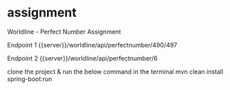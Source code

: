 # assignment
Worldline - Perfect Number Assignment

Endpoint 1
{{server}}/worldline/api/perfectnumber/490/497

Endpoint 2
{{server}}/worldline/api/perfectnumber/6


clone the project & run the below command in the terminal
mvn clean install spring-boot:run
